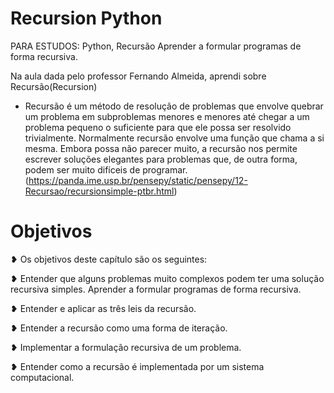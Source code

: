 # Recursion Python

PARA ESTUDOS: Python, Recursão Aprender a formular programas de forma recursiva.

Na aula dada pelo professor Fernando Almeida, aprendi sobre Recursão(Recursion)

* Recursão é um método de resolução de problemas que envolve quebrar um problema em subproblemas menores e menores até chegar a um problema pequeno o suficiente para que ele possa ser resolvido trivialmente. Normalmente recursão envolve uma função que chama a si mesma. Embora possa não parecer muito, a recursão nos permite escrever soluções elegantes para problemas que, de outra forma, podem ser muito difíceis de programar.(https://panda.ime.usp.br/pensepy/static/pensepy/12-Recursao/recursionsimple-ptbr.html)

# Objetivos

❥ Os objetivos deste capítulo são os seguintes:

❥ Entender que alguns problemas muito complexos podem ter uma solução recursiva simples.
Aprender a formular programas de forma recursiva.

❥ Entender e aplicar as três leis da recursão.

❥ Entender a recursão como uma forma de iteração.

❥ Implementar a formulação recursiva de um problema.

❥ Entender como a recursão é implementada por um sistema computacional.
